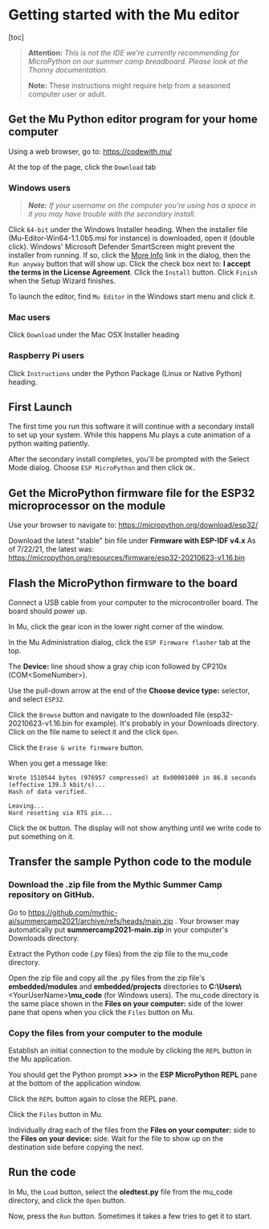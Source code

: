 # Getting started with the Mu editor

[toc]

> **Attention:** *This is not the IDE we're currently recommending for MicroPython on our summer camp breadboard. Please look at the Thonny documentation.*
>
> **Note:** These instructions might require help from a seasoned computer user or adult.

## Get the Mu Python editor program for your home computer

Using a web browser, go to: https://codewith.mu/

At the top of the page, click the `Download` tab

### Windows users

> _**Note:** If your username on the computer you're using has a space in it you may have trouble with the secondary install._

Click `64-bit` under the Windows Installer heading.
When the installer file (Mu-Editor-Win64-1.1.0b5.msi for instance) is downloaded, open it (double click).
Windows' Microsoft Defender SmartScreen might prevent the installer from running. If so, click the <u>More Info</u> link in the dialog, then the `Run anyway` button that will show up.
Click the check box next to: **I accept the terms in the License Agreement**.
Click the `Install` button.
Click `Finish` when the Setup Wizard finishes.

To launch the editor, find `Mu Editor` in the Windows start menu and click it.

### Mac users

Click `Download` under the Mac OSX Installer heading

### Raspberry Pi users

Click `Instructions` under the Python Package (Linux or Native Python) heading.

## First Launch

The first time you run this software it will continue with a secondary install to set up your system. While this happens Mu plays a cute animation of a python waiting patiently. 

After the secondary install completes, you'll be prompted with the Select Mode dialog. Choose `ESP MicroPython` and then click `OK.`

## Get the MicroPython firmware file for the ESP32 microprocessor on the module

Use your browser to navigate to: 
https://micropython.org/download/esp32/

Download the latest "stable" bin file under **Firmware with ESP-IDF v4.x**
As of 7/22/21, the latest was: 
https://micropython.org/resources/firmware/esp32-20210623-v1.16.bin

## Flash the MicroPython firmware to the board

Connect a USB cable from your computer to the microcontroller board. The board should power up.

In Mu, click the gear icon in the lower right corner of the window.

In the Mu Administration dialog, click the `ESP Firmware flasher` tab at the top.

The **Device:** line shoud show a gray chip icon followed by CP210x (COM\<SomeNumber>).

Use the pull-down arrow at the end of the **Choose device type:** selector, and select `ESP32`.

Click the `Browse` button and navigate to the downloaded file (esp32-20210623-v1.16.bin for example). It's probably in your Downloads directory. Click on the file name to select it and the click `Open`.

Click the `Erase & write firmware` button.

When you get a message like:

```
Wrote 1510544 bytes (976957 compressed) at 0x00001000 in 86.8 seconds (effective 139.3 kbit/s)...
Hash of data verified.

Leaving...
Hard resetting via RTS pin...
```

Click the `OK` button. The display will not show anything until we write code to put something on it.

## Transfer the sample Python code to the module

### Download the .zip file from the Mythic Summer Camp repository on GitHub.

Go to https://github.com/mythic-ai/summercamp2021/archive/refs/heads/main.zip . Your browser may automatically put **summercamp2021-main.zip** in your computer's Downloads directory.

Extract the Python code (.py files) from the zip file to the mu_code directory.

Open the zip file and copy all the .py files from the zip file's **embedded/modules** and **embedded/projects** directories to **C:\Users\\**\<YourUserName>**\mu_code** (for Windows users). The mu_code directory is the same place shown in the **Files on your computer:** side of the lower pane that opens when you click the `Files` button on Mu.

### Copy the files from your computer to the module

Establish an initial connection to the module by clicking the `REPL` button in the Mu application.

You should get the Python prompt **>>>** in the **ESP MicroPython REPL** pane at the bottom of the application window.

Click the `REPL` button again to close the REPL pane.

Click the `Files` button in Mu.

Individually drag each of the files from the **Files on your computer:** side to the **Files on your device:** side. Wait for the file to show up on the destination side before copying the next.

## Run the code

In Mu, the `Load` button, select the **oledtest.py** file from the mu_code directory, and click the `Open` button.

Now, press the `Run` button. Sometimes it takes a few tries to get it to start.
